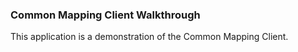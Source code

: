 ### Common Mapping Client Walkthrough

This application is a demonstration of the Common Mapping Client.
